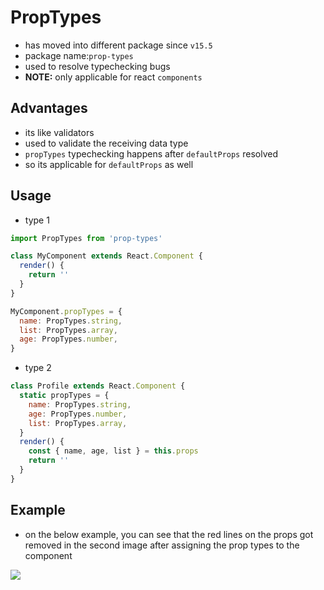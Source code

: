 # PropTypes

- has moved into different package since `v15.5`
- package name:`prop-types`
- used to resolve typechecking bugs
- **NOTE:** only applicable for react `components`

## Advantages

- its like validators
- used to validate the receiving data type
- `propTypes` typechecking happens after `defaultProps` resolved
- so its applicable for `defaultProps` as well

## Usage

- type 1

```jsx
import PropTypes from 'prop-types'

class MyComponent extends React.Component {
  render() {
    return ''
  }
}

MyComponent.propTypes = {
  name: PropTypes.string,
  list: PropTypes.array,
  age: PropTypes.number,
}
```

- type 2

```jsx
class Profile extends React.Component {
  static propTypes = {
    name: PropTypes.string,
    age: PropTypes.number,
    list: PropTypes.array,
  }
  render() {
    const { name, age, list } = this.props
    return ''
  }
}
```

## Example

- on the below example, you can see that the red lines on the props got removed in the second image after assigning the prop types to the component

![](https://cra2ycoder.sirv.com/tutorial-react/proptypes.png)
